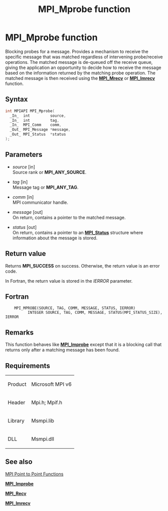 ﻿---
title: MPI_Mprobe function
TOCTitle: MPI_Mprobe function
ms:assetid: A54B0A78-045E-4D90-AC91-761893AD8DB5
ms:mtpsurl: https://msdn.microsoft.com/en-us/library/Dn985832(v=VS.85)
ms:contentKeyID: 65288036
ms.date: 03/28/2018
mtps_version: v=VS.85
f1_keywords:
- mpi/MPI_Mprobe
- mpi/MPI_MPROBEV
- MPI_MPROBE
- mpif/MPI_Mprobe
dev_langs:
- C++
- C
api_location:
- Msmpi.dll
api_name:
- MPI_Mprobe
api_type:
- DLLExport
product:
- Windows
topic_type:
- apiref
- kbSyntax
product_family_name: VS
ROBOTS: INDEX,FOLLOW
---

# MPI\_Mprobe function

Blocking probes for a message. Provides a mechanism to receive the specific message that was matched regardless of intervening probe/receive operations. The matched message is de-queued off the receive queue, giving the application an opportunity to decide how to receive the message based on the information returned by the matching probe operation. The matched message is then received using the [**MPI\_Mrecv**](mpi-mrecv-function.md) or [**MPI\_Imrecv**](mpi-imrecv-function.md) function.

## Syntax

``` c++
int MPIAPI MPI_Mprobe(
  _In_  int         source,
  _In_  int         tag,
  _In_  MPI_Comm    comm,
  _Out_ MPI_Message *message,
  _Out_ MPI_Status  *status
);
```

## Parameters

  - *source* \[in\]  
    Source rank or **MPI\_ANY\_SOURCE**.

  - *tag* \[in\]  
    Message tag or **MPI\_ANY\_TAG**.

  - *comm* \[in\]  
    MPI communicator handle.

  - *message* \[out\]  
    On return, contains a pointer to the matched message.

  - *status* \[out\]  
    On return, contains a pointer to an [**MPI\_Status**](mpi-status-structure.md) structure where information about the message is stored.

## Return value

Returns **MPI\_SUCCESS** on success. Otherwise, the return value is an error code.

In Fortran, the return value is stored in the *IERROR* parameter.

## Fortran

``` FORTRAN
    MPI_MPROBE(SOURCE, TAG, COMM, MESSAGE, STATUS, IERROR)
          INTEGER SOURCE, TAG, COMM, MESSAGE, STATUS(MPI_STATUS_SIZE), IERROR
```

## Remarks

This function behaves like [**MPI\_Improbe**](mpi-improbe-function.md) except that it is a blocking call that returns only after a matching message has been found.

## Requirements

<table>
<colgroup>
<col/>
<col/>
</colgroup>
<tbody>
<tr class="odd">
<td><p>Product</p></td>
<td><p>Microsoft MPI v6</p></td>
</tr>
<tr class="even">
<td><p>Header</p></td>
<td>Mpi.h;
Mpif.h</td>
</tr>
<tr class="odd">
<td><p>Library</p></td>
<td>Msmpi.lib</td>
</tr>
<tr class="even">
<td><p>DLL</p></td>
<td>Msmpi.dll</td>
</tr>
</tbody>
</table>


## See also

[MPI Point to Point Functions](mpi-point-to-point-functions.md)

[**MPI\_Improbe**](mpi-improbe-function.md)

[**MPI\_Recv**](mpi-recv-function.md)

[**MPI\_Imrecv**](mpi-imrecv-function.md)

